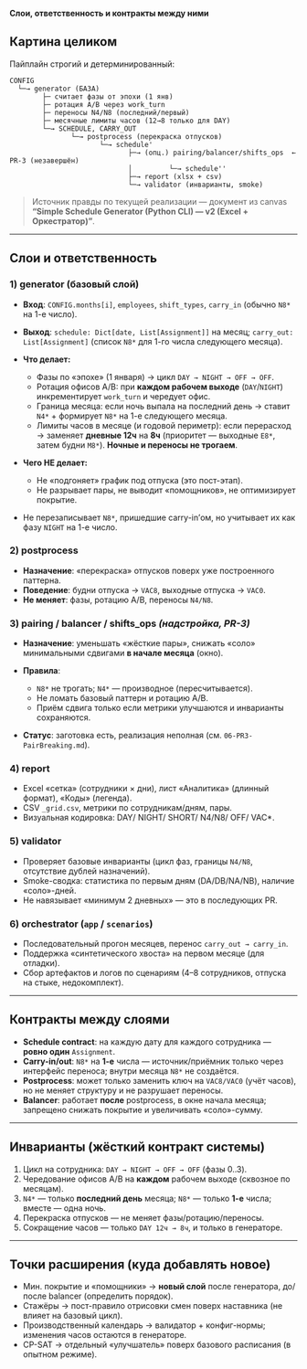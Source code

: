 **Слои, ответственность и контракты между ними**

## Картина целиком

Пайплайн строгий и детерминированный:

```
CONFIG
  └─→ generator (БАЗА)
        ├─ считает фазы от эпохи (1 янв)
        ├─ ротация A/B через work_turn
        ├─ переносы N4/N8 (последний/первый)
        ├─ месячные лимиты часов (12→8 только для DAY)
        └─→ SCHEDULE, CARRY_OUT
               └─→ postprocess (перекраска отпусков)
                      └─→ schedule'
                             ├─→ (опц.) pairing/balancer/shifts_ops  ← PR-3 (незавершён)
                             │         └─→ schedule''
                             ├─→ report (xlsx + csv)
                             └─→ validator (инварианты, smoke)
```

> Источник правды по текущей реализации — документ из canvas **“Simple Schedule Generator (Python CLI) — v2 (Excel + Оркестратор)”**.

---

## Слои и ответственность

### 1) **generator** (базовый слой)

* **Вход**: `CONFIG.months[i]`, `employees`, `shift_types`, `carry_in` (обычно `N8*` на 1-е число).
* **Выход**: `schedule: Dict[date, List[Assignment]]` на месяц; `carry_out: List[Assignment]` (список `N8*` для 1-го числа следующего месяца).
* **Что делает:**

  * Фазы по «эпохе» (1 января) → цикл `DAY → NIGHT → OFF → OFF`.
  * Ротация офисов A/B: при **каждом рабочем выходе** (`DAY`/`NIGHT`) инкрементирует `work_turn` и чередует офис.
  * Граница месяца: если ночь выпала на последний день → ставит `N4*` + формирует `N8*` на 1-е следующего месяца.
  * Лимиты часов в месяце (и годовой периметр): если перерасход → заменяет **дневные 12ч** на **8ч** (приоритет — выходные `E8*`, затем будни `M8*`). **Ночные и переносы не трогаем**.
* **Чего НЕ делает:**

  * Не «подгоняет» график под отпуска (это пост-этап).
  * Не разрывает пары, не выводит «помощников», не оптимизирует покрытие.
* Не перезаписывает `N8*`, пришедшие carry-in’ом, но учитывает их как фазу `NIGHT` на 1-е число.

### 2) **postprocess**

* **Назначение**: «перекраска» отпусков поверх уже построенного паттерна.
* **Поведение**: будни отпуска → `VAC8`, выходные отпуска → `VAC0`.
* **Не меняет**: фазы, ротацию A/B, переносы `N4/N8`.

### 3) **pairing / balancer / shifts_ops** *(надстройка, PR-3)*

* **Назначение**: уменьшать «жёсткие пары», снижать «соло» минимальными сдвигами **в начале месяца** (окно).
* **Правила**:

  * `N8*` не трогать; `N4*` — производное (пересчитывается).
  * Не ломать базовый паттерн и ротацию A/B.
  * Приём сдвига только если метрики улучшаются и инварианты сохраняются.
* **Статус**: заготовка есть, реализация неполная (см. `06-PR3-PairBreaking.md`).

### 4) **report**

* Excel «сетка» (сотрудники × дни), лист «Аналитика» (длинный формат), «Коды» (легенда).
* CSV `_grid.csv`, метрики по сотрудникам/дням, пары.
* Визуальная кодировка: DAY/ NIGHT/ SHORT/ N4/N8/ OFF/ VAC*.

### 5) **validator**

* Проверяет базовые инварианты (цикл фаз, границы `N4/N8`, отсутствие дублей назначений).
* Smoke-сводка: статистика по первым дням (DA/DB/NA/NB), наличие «соло»-дней.
* Не навязывает «минимум 2 дневных» — это в последующих PR.

### 6) **orchestrator** (`app` / `scenarios`)

* Последовательный прогон месяцев, перенос `carry_out → carry_in`.
* Поддержка «синтетического хвоста» на первом месяце (для отладки).
* Сбор артефактов и логов по сценариям (4–8 сотрудников, отпуска на стыке, недокомплект).

---

## Контракты между слоями

* **Schedule contract**: на каждую дату для каждого сотрудника — **ровно один** `Assignment`.
* **Carry-in/out**: `N8*` на **1-е** числа — источник/приёмник только через интерфейс переноса; внутри месяца `N8*` не создаётся.
* **Postprocess**: может только заменить ключ на `VAC8/VAC0` (учёт часов), но не меняет структуру и не разрушает переносы.
* **Balancer**: работает **после** postprocess, в окне начала месяца; запрещено снижать покрытие и увеличивать «соло»-сумму.

---

## Инварианты (жёсткий контракт системы)

1. Цикл на сотрудника: `DAY → NIGHT → OFF → OFF` (фазы 0..3).
2. Чередование офисов A/B на **каждом** рабочем выходе (сквозное по месяцам).
3. `N4*` — только **последний день** месяца; `N8*` — только **1-е** числа; вместе — одна ночь.
4. Перекраска отпусков — не меняет фазы/ротацию/переносы.
5. Сокращение часов — только `DAY 12ч → 8ч`, и только в генераторе.

---

## Точки расширения (куда добавлять новое)

* Мин. покрытие и «помощники» → **новый слой** после генератора, до/после balancer (определить порядок).
* Стажёры → пост-правило отрисовки смен поверх наставника (не влияет на базовый цикл).
* Производственный календарь → валидатор + конфиг-нормы; изменения часов остаются в генераторе.
* CP-SAT → отдельный «улучшатель» поверх базового расписания (в опытном режиме).
